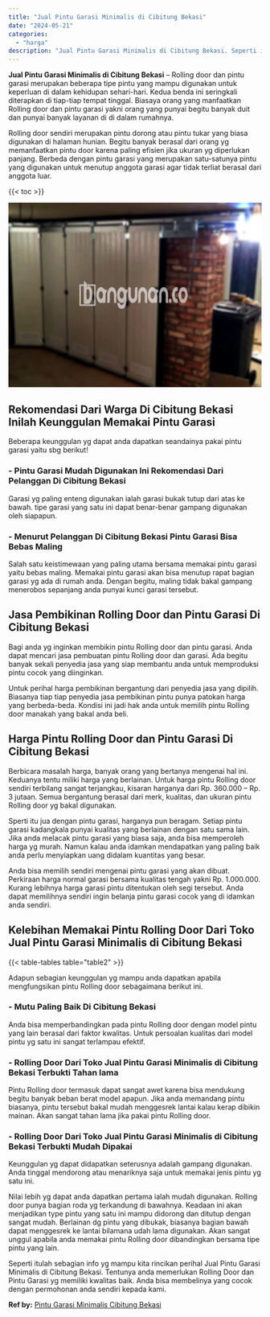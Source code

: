 ```yaml
---
title: "Jual Pintu Garasi Minimalis di Cibitung Bekasi"
date: "2024-05-21"
categories: 
  - "harga"
description: "Jual Pintu Garasi Minimalis di Cibitung Bekasi. Seperti itulah sebagian info yg mampu kita rincikan perihal Jual Pintu Garasi Minimalis di Cibitung Bekasi. T..."
---
```


**Jual Pintu Garasi Minimalis di Cibitung Bekasi** – Rolling door dan pintu garasi merupakan beberapa tipe pintu yang mampu digunakan untuk keperluan di dalam kehidupan sehari-hari. Kedua benda ini seringkali diterapkan di tiap-tiap tempat tinggal. Biasaya orang yang manfaatkan Rolling door dan pintu garasi yakni orang yang punyai begitu banyak duit dan punyai banyak layanan di di dalam rumahnya.

Rolling door sendiri merupakan pintu dorong atau pintu tukar yang biasa digunakan di halaman hunian. Begitu banyak berasal dari orang yg memanfaatkan pintu door karena paling efisien jika ukuran yg diperlukan panjang. Berbeda dengan pintu garasi yang merupakan satu-satunya pintu yang digunakan untuk menutup anggota garasi agar tidak terliat berasal dari anggota luar.

{{< toc >}}

![Jual Pintu Garasi Minimalis di Cibitung Bekasi](/images/pintu-garasi-35.png)

## Rekomendasi Dari Warga Di Cibitung Bekasi Inilah Keunggulan Memakai Pintu Garasi

Beberapa keunggulan yg dapat anda dapatkan seandainya pakai pintu garasi yaitu sbg berikut!

### \- Pintu Garasi Mudah Digunakan Ini Rekomendasi Dari Pelanggan Di Cibitung Bekasi

Garasi yg paling enteng digunakan ialah garasi bukak tutup dari atas ke bawah. tipe garasi yang satu ini dapat benar-benar gampang digunakan oleh siapapun.

### \- Menurut Pelanggan Di Cibitung Bekasi Pintu Garasi Bisa Bebas Maling

Salah satu keistimewaan yang paling utama bersama memakai pintu garasi yaitu bebas maling. Memakai pintu garasi akan bisa menutup rapat bagian garasi yg ada di rumah anda. Dengan begitu, maling tidak bakal gampang menerobos sepanjang anda punyai kunci garasi tersebut.

## Jasa Pembikinan Rolling Door dan Pintu Garasi Di Cibitung Bekasi

Bagi anda yg inginkan membikin pintu Rolling door dan pintu garasi. Anda dapat mencari jasa pembuatan pintu Rolling door dan garasi. Ada begitu banyak sekali penyedia jasa yang siap membantu anda untuk memproduksi pintu cocok yang diinginkan.

Untuk perihal harga pembikinan bergantung dari penyedia jasa yang dipilih. Biasanya tiap tiap penyedia jasa pembikinan pintu punya patokan harga yang berbeda-beda. Kondisi ini jadi hak anda untuk memilih pintu Rolling door manakah yang bakal anda beli.

## Harga Pintu Rolling Door dan Pintu Garasi Di Cibitung Bekasi

Berbicara masalah harga, banyak orang yang bertanya mengenai hal ini. Keduanya tentu miliki harga yang berlainan. Untuk harga pintu Rolling door sendiri terbilang sangat terjangkau, kisaran harganya dari Rp. 360.000 – Rp. 3 jutaan. Semua bergantung berasal dari merk, kualitas, dan ukuran pintu Rolling door yg bakal digunakan.

Sperti itu jua dengan pintu garasi, harganya pun beragam. Setiap pintu garasi kadangkala punyai kualitas yang berlainan dengan satu sama lain. Jika anda melacak pintu garasi yang biasa saja, anda bisa memperoleh harga yg murah. Namun kalau anda idamkan mendapatkan yang paling baik anda perlu menyiapkan uang didalam kuantitas yang besar.

Anda bisa memilih sendiri mengenai pintu garasi yang akan dibuat. Perkiraan harga normal garasi bersama kualitas tengah yakni Rp. 1.000.000. Kurang lebihnya harga garasi pintu ditentukan oleh segi tersebut. Anda dapat memilihnya sendiri ingin belanja pintu garasi cocok yang di idamkan anda sendiri.

## Kelebihan Memakai Pintu Rolling Door Dari Toko Jual Pintu Garasi Minimalis di Cibitung Bekasi

{{< table-tables table="table2" >}}

Adapun sebagian keunggulan yg mampu anda dapatkan apabila mengfungsikan pintu Rolling door sebagaimana berikut ini.

### \- Mutu Paling Baik Di Cibitung Bekasi

Anda bisa memperbandingkan pada pintu Rolling door dengan model pintu yang lain berasal dari faktor kwalitas. Untuk persoalan kualitas dari model pintu yg satu ini sangat terlampau efektif.

### \- Rolling Door Dari Toko Jual Pintu Garasi Minimalis di Cibitung Bekasi Terbukti Tahan lama

Pintu Rolling door termasuk dapat sangat awet karena bisa mendukung begitu banyak beban berat model apapun. Jika anda memandang pintu biasanya, pintu tersebut bakal mudah menggesrek lantai kalau kerap dibikin mainan. Akan sangat tahan lama jika pakai pintu Rolling door.

### \- Rolling Door Dari Toko Jual Pintu Garasi Minimalis di Cibitung Bekasi Terbukti Mudah Dipakai

Keunggulan yg dapat didapatkan seterusnya adalah gampang digunakan. Anda tinggal mendorong atau menariknya saja untuk memakai jenis pintu yg satu ini.

Nilai lebih yg dapat anda dapatkan pertama ialah mudah digunakan. Rolling door punya bagian roda yg terkandung di bawahnya. Keadaan ini akan menjadikan type pintu yang satu ini mampu didorong dan ditutup dengan sangat mudah. Berlainan dg pintu yang dibukak, biasanya bagian bawah dapat menggesrek ke lantai bilamana udah lama digunakan. Akan sangat unggul apabila anda memakai pintu Rolling door dibandingkan bersama tipe pintu yang lain.

Seperti itulah sebagian info yg mampu kita rincikan perihal Jual Pintu Garasi Minimalis di Cibitung Bekasi. Tentunya anda memerlukan Rolling Door dan Pintu Garasi yg memiliki kwalitas baik. Anda bisa membelinya yang cocok dengan permohonan anda sendiri kepada kami.

**Ref by:** [Pintu Garasi Minimalis Cibitung Bekasi](https://id.wikipedia.org/wiki/Pintu)
